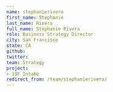 ```yaml
---
name: stephanierivera
first_name: Stephanie
last_name: Rivera
full_name: Stephanie Rivera
role: Business Strategy Director
city: San Francisco
state: CA
github: 
twitter: 
team: Strategy
project:
- 18F Intake
redirect_from: /team/stephanierivera/
---
```

